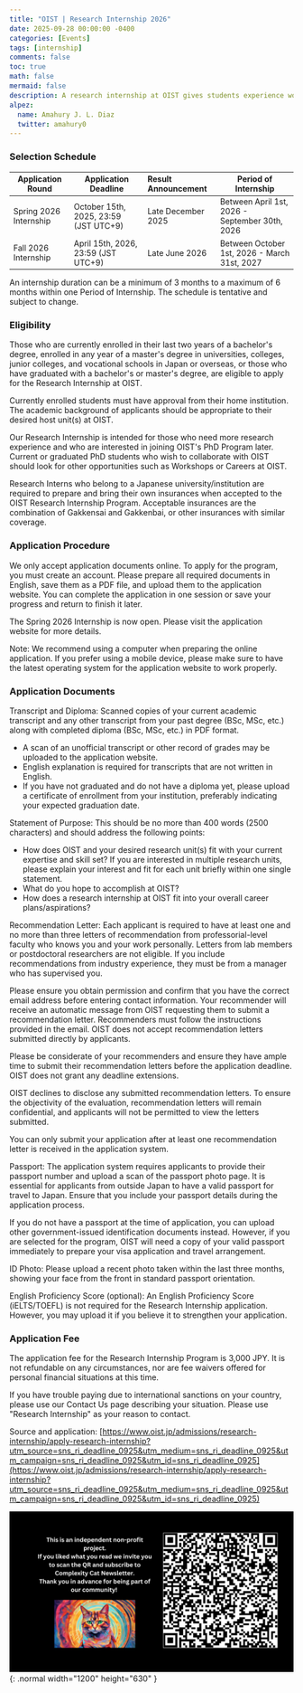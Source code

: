 ```yaml
---
title: "OIST | Research Internship 2026"
date: 2025-09-28 00:00:00 -0400
categories: [Events]
tags: [internship]
comments: false
toc: true
math: false
mermaid: false
description: A research internship at OIST gives students experience working in a research environment directed by OIST faculty.
alpez:
  name: Amahury J. L. Diaz
  twitter: amahury0
---
```

### Selection Schedule 

| Application Round      | Application Deadline                  | Result Announcement | Period of Internship                          |
| -------------------    | ------------------------------------- | :------------------ | ---------------------------------------------- |
| Spring 2026 Internship | October 15th, 2025, 23:59 (JST UTC+9) | Late December 2025  | Between April 1st, 2026 - September 30th, 2026 |
| Fall 2026 Internship   | April 15th, 2026, 23:59 (JST UTC+9)   | Late June 2026      | Between October 1st, 2026 - March 31st, 2027   |

An internship duration can be a minimum of 3 months to a maximum of 6 months within one Period of Internship. The schedule is tentative and subject to change.

### Eligibility
Those who are currently enrolled in their last two years of a bachelor's degree, enrolled in any year of a master's degree in universities, colleges, junior colleges, and vocational schools in Japan or overseas, or those who have graduated with a bachelor's or master's degree, are eligible to apply for the Research Internship at OIST.

Currently enrolled students must have approval from their home institution. The academic background of applicants should be appropriate to their desired host unit(s) at OIST.

Our Research Internship is intended for those who need more research experience and who are interested in joining OIST's PhD Program later. Current or graduated PhD students who wish to collaborate with OIST should look for other opportunities such as Workshops or Careers at OIST.

Research Interns who belong to a Japanese university/institution are required to prepare and bring their own insurances when accepted to the OIST Research Internship Program. Acceptable insurances are the combination of Gakkensai and Gakkenbai, or other insurances with similar coverage.

### Application Procedure
We only accept application documents online. To apply for the program, you must create an account.
Please prepare all required documents in English, save them as a PDF file, and upload them to the application website. You can complete the application in one session or save your progress and return to finish it later.

The Spring 2026 Internship is now open. Please visit the application website for more details.

Note: We recommend using a computer when preparing the online application. If you prefer using a mobile device, please make sure to have the latest operating system for the application website to work properly.

### Application Documents
Transcript and Diploma: Scanned copies of your current academic transcript and any other transcript from your past degree (BSc, MSc, etc.) along with completed diploma (BSc, MSc, etc.) in PDF format.
- A scan of an unofficial transcript or other record of grades may be uploaded to the application website.
- English explanation is required for transcripts that are not written in English.
- If you have not graduated and do not have a diploma yet, please upload a certificate of enrollment from your institution, preferably indicating your expected graduation date.

Statement of Purpose: This should be no more than 400 words (2500 characters) and should address the following points:
- How does OIST and your desired research unit(s) fit with your current expertise and skill set? If you are interested in multiple research units, please explain your interest and fit for each unit briefly within one single statement.
- What do you hope to accomplish at OIST?
- How does a research internship at OIST fit into your overall career plans/aspirations?

Recommendation Letter: Each applicant is required to have at least one and no more than three letters of recommendation from professorial-level faculty who knows you and your work personally. Letters from lab members or postdoctoral researchers are not eligible. If you include recommendations from industry experience, they must be from a manager who has supervised you.

Please ensure you obtain permission and confirm that you have the correct email address before entering contact information. Your recommender will receive an automatic message from OIST requesting them to submit a recommendation letter. Recommenders must follow the instructions provided in the email. OIST does not accept recommendation letters submitted directly by applicants.

Please be considerate of your recommenders and ensure they have ample time to submit their recommendation letters before the application deadline. OIST does not grant any deadline extensions.

OIST declines to disclose any submitted recommendation letters. To ensure the objectivity of the evaluation, recommendation letters will remain confidential, and applicants will not be permitted to view the letters submitted.

You can only submit your application after at least one recommendation letter is received in the application system.

Passport: The application system requires applicants to provide their passport number and upload a scan of the passport photo page. It is essential for applicants from outside Japan to have a valid passport for travel to Japan. Ensure that you include your passport details during the application process.

If you do not have a passport at the time of application, you can upload other government-issued identification documents instead. However, if you are selected for the program, OIST will need a copy of your valid passport immediately to prepare your visa application and travel arrangement.

ID Photo: Please upload a recent photo taken within the last three months, showing your face from the front in standard passport orientation.

English Proficiency Score (optional): An English Proficiency Score (iELTS/TOEFL) is not required for the Research Internship application. However, you may upload it if you believe it to strengthen your application.

### Application Fee
The application fee for the Research Internship Program is 3,000 JPY. It is not refundable on any circumstances, nor are fee waivers offered for personal financial situations at this time.

If you have trouble paying due to international sanctions on your country, please use our Contact Us page describing your situation. Please use "Research Internship" as your reason to contact.

Source and application: [https://www.oist.jp/admissions/research-internship/apply-research-internship?utm_source=sns_ri_deadline_0925&utm_medium=sns_ri_deadline_0925&utm_campaign=sns_ri_deadline_0925&utm_id=sns_ri_deadline_0925](https://www.oist.jp/admissions/research-internship/apply-research-internship?utm_source=sns_ri_deadline_0925&utm_medium=sns_ri_deadline_0925&utm_campaign=sns_ri_deadline_0925&utm_id=sns_ri_deadline_0925)

![Desktop View](/assets/img/fix/complexity-cat-newsletter.png){: .normal width="1200" height="630" }
